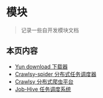 # 模块

> 记录一些自开发模块文档


## 本页内容
- [Yun download 下载器](yundownload/index)
- [Crawlsy-spider 分布式任务调度器](crawlsy-spider/index)
- [Crawlsy 分布式爬虫平台](crawlsy/index)
- [Job-Hive 任务调度系统](job-hive/index)